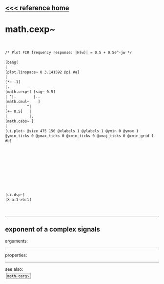 [<<< reference home](ceammc_lib.md)
---

# math.cexp~

```


/* Plot FIR frequency response: |H(w)| = 0.5 + 0.5e^-jw */

[bang(
|
[plot.linspace~ 0 3.141592 @pi #a]
|
[*~ -1]
|.
[math.cexp~] [sig~ 0.5]
| ^|.        |..
[math.cmul~    ]
|         ^|
[+~ 0.5]   |
|          |.
[math.cabs~ ]
|
[ui.plot~ @size 475 150 @xlabels 1 @ylabels 1 @ymin 0 @ymax 1 @ymin_ticks 0 @ymax_ticks 0 @xmin_ticks 0 @xmaj_ticks 0 @xmin_grid 1 #b]










[ui.dsp~]
[X a:1->b:1]

            
```
---
exponent of a complex signals
---
arguments:


---
properties:


---
see also:<br>
[![math.carg~](img/object_math.carg~.png)](math.carg~.md)
